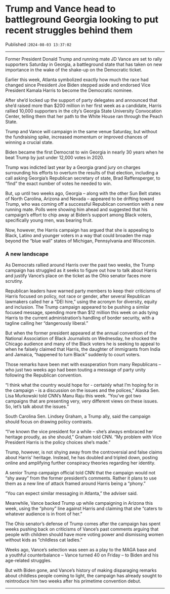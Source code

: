 # Trump and Vance head to battleground Georgia looking to put recent struggles behind them

Published :`2024-08-03 13:37:02`

---

Former President Donald Trump and running mate JD Vance are set to rally supporters Saturday in Georgia, a battleground state that has taken on new importance in the wake of the shake-up on the Democratic ticket.

Earlier this week, Atlanta symbolized exactly how much the race had changed since President Joe Biden stepped aside and endorsed Vice President Kamala Harris to become the Democratic nominee.

After she’d locked up the support of party delegates and announced that she’d raised more than $200 million in her first week as a candidate, Harris rallied 10,000 supporters in the city’s Georgia State University Convocation Center, telling them that her path to the White House ran through the Peach State.

Trump and Vance will campaign in the same venue Saturday, but without the fundraising spike, increased momentum or improved chances of winning a crucial state.

Biden became the first Democrat to win Georgia in nearly 30 years when he beat Trump by just under 12,000 votes in 2020.

Trump was indicted last year by a Georgia grand jury on charges surrounding his efforts to overturn the results of that election, including a call asking Georgia’s Republican secretary of state, Brad Raffensperger, to “find” the exact number of votes he needed to win.

But, up until two weeks ago, Georgia – along with the other Sun Belt states of North Carolina, Arizona and Nevada – appeared to be drifting toward Trump, who was coming off a successful Republican convention with a new running mate. Polls were showing him ahead and suggested that his campaign’s effort to chip away at Biden’s support among Black voters, specifically young men, was bearing fruit.

Now, however, the Harris campaign has argued that she is appealing to Black, Latino and younger voters in a way that could broaden the map beyond the “blue wall” states of Michigan, Pennsylvania and Wisconsin.

### A new landscape

As Democrats rallied around Harris over the past two weeks, the Trump campaign has struggled as it seeks to figure out how to talk about Harris and justify Vance’s place on the ticket as the Ohio senator faces more scrutiny.

Republican leaders have warned party members to keep their criticisms of Harris focused on policy, not race or gender, after several Republican lawmakers called her a “DEI hire,” using the acronym for diversity, equity and inclusion. The Trump campaign appeared to be pushing a similar focused message, spending more than $12 million this week on ads tying Harris to the current administration’s handling of border security, with a tagline calling her “dangerously liberal.”

But when the former president appeared at the annual convention of the National Association of Black Journalists on Wednesday, he shocked the Chicago audience and many of the Black voters he is seeking to appeal to when he falsely claimed that Harris, the daughter of immigrants from India and Jamaica, “happened to turn Black” suddenly to court voters.

Those remarks have been met with exasperation from many Republicans – who just two weeks ago had been touting a message of party unity following the Republican convention.

“I think what the country would hope for - certainly what I’m hoping for in the campaign - is a discussion on the issues and the polices,” Alaska Sen. Lisa Murkowski told CNN’s Manu Raju this week. “You’ve got two campaigns that are presenting very, very different views on these issues. So, let’s talk about the issues.”

South Carolina Sen. Lindsey Graham, a Trump ally, said the campaign should focus on drawing policy contrasts.

“I’ve known the vice president for a while – she’s always embraced her heritage proudly, as she should,” Graham told CNN. “My problem with Vice President Harris is the policy choices she’s made.”

Trump, however, is not shying away from the controversial and false claims about Harris’ heritage. Instead, he has doubled and tripled down, posting online and amplifying further conspiracy theories regarding her identity.

A senior Trump campaign official told CNN that the campaign would not “shy away” from the former president’s comments. Rather it plans to use them as a new line of attack framed around Harris being a “phony.”

“You can expect similar messaging in Atlanta,” the adviser said.

Meanwhile, Vance backed Trump up while campaigning in Arizona this week, using the “phony” line against Harris and claiming that she “caters to whatever audience is in front of her.”

The Ohio senator’s defense of Trump comes after the campaign has spent weeks pushing back on criticisms of Vance’s past comments arguing that people with children should have more voting power and dismissing women without kids as “childless cat ladies.”

Weeks ago, Vance’s selection was seen as a play to the MAGA base and a youthful counterbalance – Vance turned 40 on Friday – to Biden and his age-related struggles.

But with Biden gone, and Vance’s history of making disparaging remarks about childless people coming to light, the campaign has already sought to reintroduce him two weeks after his primetime convention debut.

---

